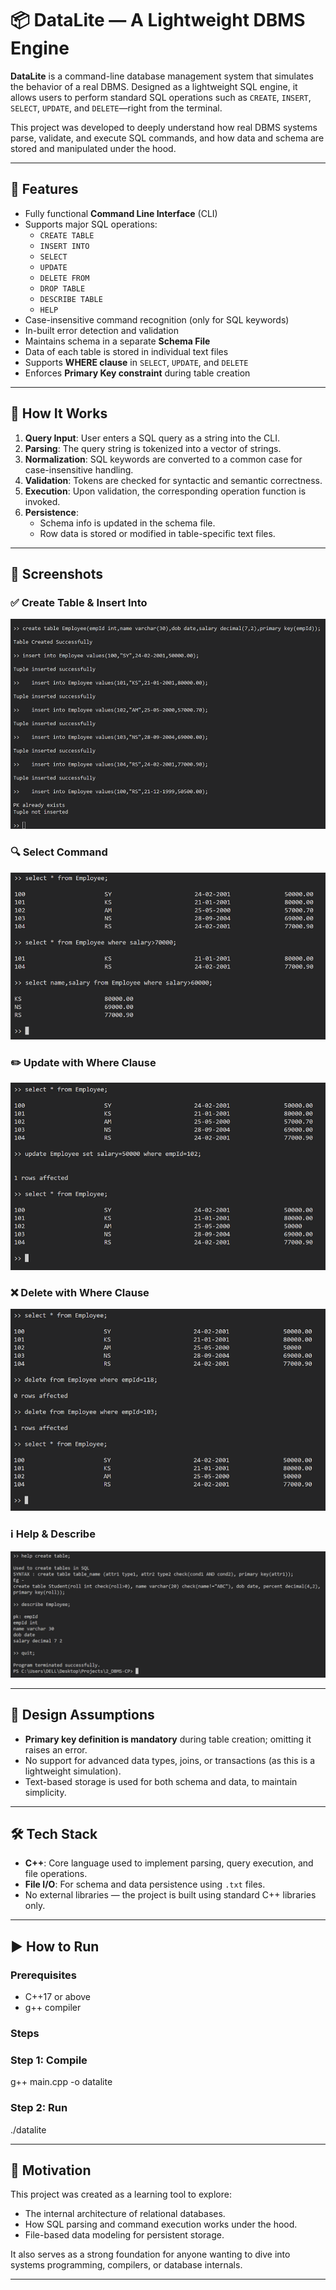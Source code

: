 # 📦 DataLite — A Lightweight DBMS Engine

**DataLite** is a command-line database management system that simulates the behavior of a real DBMS. Designed as a lightweight SQL engine, it allows users to perform standard SQL operations such as `CREATE`, `INSERT`, `SELECT`, `UPDATE`, and `DELETE`—right from the terminal.

This project was developed to deeply understand how real DBMS systems parse, validate, and execute SQL commands, and how data and schema are stored and manipulated under the hood.

---

## 🔧 Features

- Fully functional **Command Line Interface** (CLI)
- Supports major SQL operations:
  - `CREATE TABLE`
  - `INSERT INTO`
  - `SELECT`
  - `UPDATE`
  - `DELETE FROM`
  - `DROP TABLE`
  - `DESCRIBE TABLE`
  - `HELP`
- Case-insensitive command recognition (only for SQL keywords)
- In-built error detection and validation
- Maintains schema in a separate **Schema File**
- Data of each table is stored in individual text files
- Supports **WHERE clause** in `SELECT`, `UPDATE`, and `DELETE`
- Enforces **Primary Key constraint** during table creation

---

## 🧠 How It Works

1. **Query Input**: User enters a SQL query as a string into the CLI.
2. **Parsing**: The query string is tokenized into a vector of strings.
3. **Normalization**: SQL keywords are converted to a common case for case-insensitive handling.
4. **Validation**: Tokens are checked for syntactic and semantic correctness.
5. **Execution**: Upon validation, the corresponding operation function is invoked.
6. **Persistence**:
   - Schema info is updated in the schema file.
   - Row data is stored or modified in table-specific text files.

---

## 📸 Screenshots

### ✅ Create Table & Insert Into
![Create & Insert](https://github.com/Saurabh2402/DBMS-CP/blob/main/Images/1.png)

### 🔍 Select Command
![Select](https://github.com/Saurabh2402/DBMS-CP/blob/main/Images/2.png)

### ✏️ Update with Where Clause
![Update](https://github.com/Saurabh2402/DBMS-CP/blob/main/Images/3.png)

### ❌ Delete with Where Clause
![Delete](https://github.com/Saurabh2402/DBMS-CP/blob/main/Images/4.png)

### ℹ️ Help & Describe
![Help & Describe](https://github.com/Saurabh2402/DBMS-CP/blob/main/Images/5.png)

---

## 📌 Design Assumptions

- **Primary key definition is mandatory** during table creation; omitting it raises an error.
- No support for advanced data types, joins, or transactions (as this is a lightweight simulation).
- Text-based storage is used for both schema and data, to maintain simplicity.

---

## 🛠 Tech Stack

- **C++**: Core language used to implement parsing, query execution, and file operations.
- **File I/O**: For schema and data persistence using `.txt` files.
- No external libraries — the project is built using standard C++ libraries only.

---

## ▶️ How to Run

### Prerequisites
- C++17 or above
- g++ compiler

### Steps

### Step 1: Compile
g++ main.cpp -o datalite

### Step 2: Run
./datalite

---

## 🎯 Motivation

This project was created as a learning tool to explore:
- The internal architecture of relational databases.
- How SQL parsing and command execution works under the hood.
- File-based data modeling for persistent storage.
  
It also serves as a strong foundation for anyone wanting to dive into systems programming, compilers, or database internals.

---
